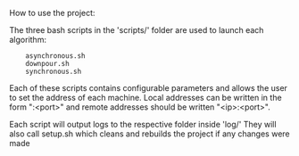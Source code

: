 How to use the project:

   The three bash scripts in the 'scripts/' folder are used to launch each algorithm:
   
        asynchronous.sh
        downpour.sh
        synchronous.sh

   Each of these scripts contains configurable parameters and allows the user to set the address of each machine.
   Local addresses can be written in the form ":\<port\>" and remote addresses should be written "\<ip\>:\<port\>".

   Each script will output logs to the respective folder inside 'log/'
   They will also call setup.sh which cleans and rebuilds the project if any changes were made
